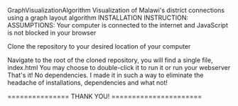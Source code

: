 GraphVisualizationAlgorithm
Visualization of Malawi's district connections using a graph layout algorithm INSTALLATION INSTRUCTION: ASSUMPTIONS: Your computer is connected to the internet and JavaScript is not blocked in your browser

Clone the repository to your desired location of your computer

Navigate to the root of the cloned repository, you will find a single file, index.html You may choose to double-click it to run it or run your webserver That's it! No dependencies. I made it in such a way to eliminate the headache of installations, dependencies and what not!

=============== THANK YOU! ======================
